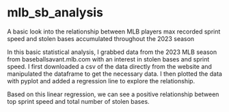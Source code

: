 # mlb_sb_analysis
A basic look into the relationship between MLB players max recorded sprint speed and stolen bases accumulated throughout the 2023 season

In this basic statistical analysis, I grabbed data from the 2023 MLB season from baseballsavant.mlb.com with an interest in stolen bases and sprint speed. I first downloaded a csv of the data directly from the website and manipulated the dataframe to get the necessary data. I then plotted the data with pyplot and added a regression line to explore the relationship.

Based on this linear regression, we can see a positive relationship between top sprint speed and total number of stolen bases. 
